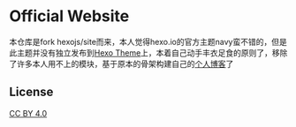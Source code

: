 # Official Website
本仓库是fork hexojs/site而来，本人觉得hexo.io的官方主题navy蛮不错的，但是此主题并没有独立发布到[Hexo Theme](https://hexo.io/themes/)上，本着自己动手丰衣足食的原则了，移除了许多本人用不上的模块，基于原本的骨架构建自己的[个人博客](https://yaoxuanzhi.github.io)了

## License

[CC BY 4.0](http://creativecommons.org/licenses/by/4.0/)

[tommy351]: https://github.com/tommy351
[pinggod]: https://github.com/pinggod
